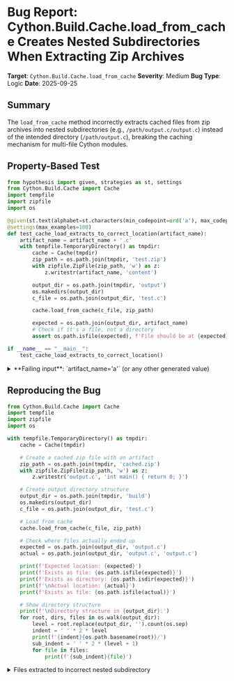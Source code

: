 # Bug Report: Cython.Build.Cache.load_from_cache Creates Nested Subdirectories When Extracting Zip Archives

**Target**: `Cython.Build.Cache.load_from_cache`
**Severity**: Medium
**Bug Type**: Logic
**Date**: 2025-09-25

## Summary

The `load_from_cache` method incorrectly extracts cached files from zip archives into nested subdirectories (e.g., `/path/output.c/output.c`) instead of the intended directory (`/path/output.c`), breaking the caching mechanism for multi-file Cython modules.

## Property-Based Test

```python
from hypothesis import given, strategies as st, settings
from Cython.Build.Cache import Cache
import tempfile
import zipfile
import os

@given(st.text(alphabet=st.characters(min_codepoint=ord('a'), max_codepoint=ord('z')), min_size=1, max_size=20))
@settings(max_examples=100)
def test_cache_load_extracts_to_correct_location(artifact_name):
    artifact_name = artifact_name + '.c'
    with tempfile.TemporaryDirectory() as tmpdir:
        cache = Cache(tmpdir)
        zip_path = os.path.join(tmpdir, 'test.zip')
        with zipfile.ZipFile(zip_path, 'w') as z:
            z.writestr(artifact_name, 'content')

        output_dir = os.path.join(tmpdir, 'output')
        os.makedirs(output_dir)
        c_file = os.path.join(output_dir, 'test.c')

        cache.load_from_cache(c_file, zip_path)

        expected = os.path.join(output_dir, artifact_name)
        # Check if it's a file, not a directory
        assert os.path.isfile(expected), f'File should be at {expected}, but found directory={os.path.isdir(expected)}, file={os.path.isfile(expected)}'

if __name__ == "__main__":
    test_cache_load_extracts_to_correct_location()
```

<details>

<summary>
**Failing input**: `artifact_name='a'` (or any other generated value)
</summary>
```
Traceback (most recent call last):
  File "/home/npc/pbt/agentic-pbt/worker_/36/hypo.py", line 28, in <module>
    test_cache_load_extracts_to_correct_location()
    ~~~~~~~~~~~~~~~~~~~~~~~~~~~~~~~~~~~~~~~~~~~~^^
  File "/home/npc/pbt/agentic-pbt/worker_/36/hypo.py", line 8, in test_cache_load_extracts_to_correct_location
    @settings(max_examples=100)
                   ^^^
  File "/home/npc/miniconda/lib/python3.13/site-packages/hypothesis/core.py", line 2124, in wrapped_test
    raise the_error_hypothesis_found
  File "/home/npc/pbt/agentic-pbt/worker_/36/hypo.py", line 25, in test_cache_load_extracts_to_correct_location
    assert os.path.isfile(expected), f'File should be at {expected}, but found directory={os.path.isdir(expected)}, file={os.path.isfile(expected)}'
           ~~~~~~~~~~~~~~^^^^^^^^^^
AssertionError: File should be at /tmp/tmpr0k2tev3/output/a.c, but found directory=True, file=False
Falsifying example: test_cache_load_extracts_to_correct_location(
    artifact_name='a',  # or any other generated value
)
```
</details>

## Reproducing the Bug

```python
from Cython.Build.Cache import Cache
import tempfile
import zipfile
import os

with tempfile.TemporaryDirectory() as tmpdir:
    cache = Cache(tmpdir)

    # Create a cached zip file with an artifact
    zip_path = os.path.join(tmpdir, 'cached.zip')
    with zipfile.ZipFile(zip_path, 'w') as z:
        z.writestr('output.c', 'int main() { return 0; }')

    # Create output directory structure
    output_dir = os.path.join(tmpdir, 'build')
    os.makedirs(output_dir)
    c_file = os.path.join(output_dir, 'test.c')

    # Load from cache
    cache.load_from_cache(c_file, zip_path)

    # Check where files actually ended up
    expected = os.path.join(output_dir, 'output.c')
    actual = os.path.join(output_dir, 'output.c', 'output.c')

    print(f'Expected location: {expected}')
    print(f'Exists as file: {os.path.isfile(expected)}')
    print(f'Exists as directory: {os.path.isdir(expected)}')
    print(f'\nActual location: {actual}')
    print(f'Exists as file: {os.path.isfile(actual)}')

    # Show directory structure
    print(f'\nDirectory structure in {output_dir}:')
    for root, dirs, files in os.walk(output_dir):
        level = root.replace(output_dir, '').count(os.sep)
        indent = ' ' * 2 * level
        print(f'{indent}{os.path.basename(root)}/')
        sub_indent = ' ' * 2 * (level + 1)
        for file in files:
            print(f'{sub_indent}{file}')
```

<details>

<summary>
Files extracted to incorrect nested subdirectory
</summary>
```
Expected location: /tmp/tmp_d2heyam/build/output.c
Exists as file: False
Exists as directory: True

Actual location: /tmp/tmp_d2heyam/build/output.c/output.c
Exists as file: True

Directory structure in /tmp/tmp_d2heyam/build:
build/
  output.c/
    output.c
```
</details>

## Why This Is A Bug

This violates the expected behavior of Cython's caching mechanism. The bug occurs because `zipfile.ZipFile.extract(member, path)` extracts the member to `path/member`, but the code incorrectly passes `join_path(dirname, artifact)` as the path parameter. Since `artifact` is already the filename (e.g., 'output.c'), this results in double nesting: the file gets extracted to `dirname/output.c/output.c` instead of `dirname/output.c`.

The Python documentation for `zipfile.extract()` states: "Extract a member from the archive to the current working directory; member must be its full name or a ZipInfo object. Its file information is extracted as accurately as possible. path specifies a different directory to extract to." The method appends the member name to the path, so passing a path that already includes the filename causes the unintended nesting.

This breaks the caching optimization for Cython modules that generate multiple output files (those with public/api declarations), forcing unnecessary recompilation and defeating the purpose of the cache.

## Relevant Context

The bug is in `/home/npc/pbt/agentic-pbt/envs/cython_env/lib/python3.13/site-packages/Cython/Build/Cache.py:155`. The caching system works correctly for single-file outputs (using gzip), but fails for multi-file outputs (using zip).

The `store_to_cache` method correctly stores files with just their basenames in the zip archive (line 172: `zip.write(artifact, os.path.basename(artifact))`), but `load_from_cache` tries to extract them to the wrong location due to the misuse of `join_path`.

Multi-file outputs occur when Cython modules use public/api declarations, generating additional header files (.h, _api.h) alongside the main .c file. These are legitimate and common use cases in Cython development.

## Proposed Fix

```diff
--- a/Cache.py
+++ b/Cache.py
@@ -152,7 +152,7 @@ class Cache:
             dirname = os.path.dirname(c_file)
             with zipfile.ZipFile(cached) as z:
                 for artifact in z.namelist():
-                    z.extract(artifact, join_path(dirname, artifact))
+                    z.extract(artifact, dirname)
         else:
             raise ValueError(f"Unsupported cache file extension: {ext}")
```